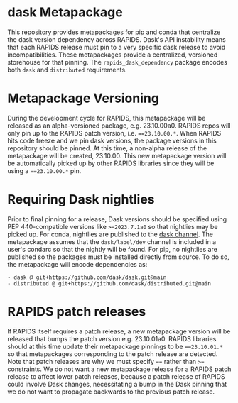 # dask Metapackage

This repository provides metapackages for pip and conda that centralize the dask version dependency across RAPIDS.
Dask's API instability means that each RAPIDS release must pin to a very specific dask release to avoid incompatibilities.
These metapackages provide a centralized, versioned storehouse for that pinning.
The `rapids_dask_dependency` package encodes both `dask` and `distributed` requirements.

# Metapackage Versioning

During the development cycle for RAPIDS, this metapackage will be released as an alpha-versioned package, e.g. 23.10.00a0.
RAPIDS repos will only pin up to the RAPIDS patch version, i.e. `==23.10.00.*`.
When RAPIDS hits code freeze and we pin dask versions, the package versions in this repository should be pinned.
At this time, a non-alpha release of the metapackage will be created, 23.10.00.
This new metapackage version will be automatically picked up by other RAPIDS libraries since they will be using a `==23.10.00.*` pin.

# Requiring Dask nightlies

Prior to final pinning for a release, Dask versions should be specified using PEP 440-compatible versions like `>=2023.7.1a0` so that nightlies may be picked up.
For conda, nightlies are published to the [dask channel](https://anaconda.org/dask/).
The metapackage assumes that the `dask/label/dev` channel is included in a user's condarc so that the nightly will be found.
For pip, no nightlies are published so the packages must be installed directly from source.
To do so, the metapackage will encode dependencies as:
```
- dask @ git+https://github.com/dask/dask.git@main
- distributed @ git+https://github.com/dask/distributed.git@main
```

# RAPIDS patch releases

If RAPIDS itself requires a patch release, a new metapackage version will be released that bumps the patch version e.g. 23.10.01a0.
RAPIDS libraries should at this time update their metapackage pinnings to be `==23.10.01.*` so that metapackages corresponding to the patch release are detected.
Note that patch releases are why we must specify `==` rather than `>=` constraints.
We do not want a new metapackage release for a RAPIDS patch release to affect lower patch releases, because a patch release of RAPIDS could involve Dask changes, necessitating a bump in the Dask pinning that we do not want to propagate backwards to the previous patch release.
